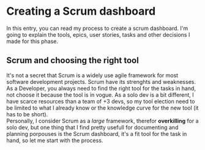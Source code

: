 # Creating a Scrum dashboard

In this entry, you can read my process to create a scrum dashboard. I'm going to explain the tools, epics, user stories, tasks and other decisions I made for this phase.

## Scrum and choosing the right tool
It's not a secret that Scrum is a widely use agile framework for most software development projects. Scrum have its strenghts and weaknesses. As a Developer, you always need to find the right tool for the tasks in hand, not choose it because the tool is in vogue. As a solo dev is a bit different, I have scarce resources than a team of +3 devs, so my tool election need to be limited to what I already know or the knowledge curve for the new tool (it has to be short).  
Personally, I consider Scrum as a *large* framework, therefor **overkilling** for a solo dev, but one thing that I find pretty usefull for documenting and planning porpouses is the Scrum dashboard, it's a fit tool for the task in hand, so let me start with the process.



